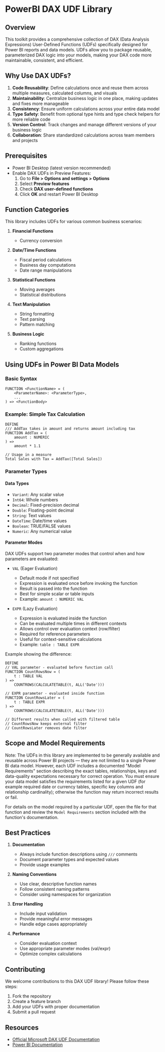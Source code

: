 # PowerBI DAX UDF Library

## Overview

This toolkit provides a comprehensive collection of DAX (Data Analysis Expressions) User-Defined Functions (UDFs) specifically designed for Power BI reports and data models. UDFs allow you to package reusable, parameterized DAX logic into your models, making your DAX code more maintainable, consistent, and efficient.

## Why Use DAX UDFs?

1. **Code Reusability**: Define calculations once and reuse them across multiple measures, calculated columns, and visuals
2. **Maintainability**: Centralize business logic in one place, making updates and fixes more manageable
3. **Consistency**: Ensure uniform calculations across your entire data model
4. **Type Safety**: Benefit from optional type hints and type check helpers for more reliable code
5. **Version Control**: Track changes and manage different versions of your business logic
6. **Collaboration**: Share standardized calculations across team members and projects

## Prerequisites

- Power BI Desktop (latest version recommended)
- Enable DAX UDFs in Preview Features:
  1. Go to **File > Options and settings > Options**
  2. Select **Preview features**
  3. Check **DAX user-defined functions**
  4. Click **OK** and restart Power BI Desktop

## Function Categories

This library includes UDFs for various common business scenarios:

1. **Financial Functions**
   - Currency conversion

2. **Date/Time Functions**
   - Fiscal period calculations
   - Business day computations
   - Date range manipulations

3. **Statistical Functions**
   - Moving averages
   - Statistical distributions

4. **Text Manipulation**
   - String formatting
   - Text parsing
   - Pattern matching

5. **Business Logic**
   - Ranking functions
   - Custom aggregations

## Using UDFs in Power BI Data Models

### Basic Syntax

```dax
FUNCTION <FunctionName> = (
    <ParameterName>: <ParameterType>,
    ...
) => <FunctionBody>
```

### Example: Simple Tax Calculation

```dax
DEFINE
/// AddTax takes in amount and returns amount including tax
FUNCTION AddTax = (
    amount : NUMERIC
) =>
    amount * 1.1

// Usage in a measure
Total Sales with Tax = AddTax([Total Sales])
```

### Parameter Types

#### Data Types
- `Variant`: Any scalar value
- `Int64`: Whole numbers
- `Decimal`: Fixed-precision decimal
- `Double`: Floating-point decimal
- `String`: Text values
- `DateTime`: Date/time values
- `Boolean`: TRUE/FALSE values
- `Numeric`: Any numerical value

#### Parameter Modes
DAX UDFs support two parameter modes that control when and how parameters are evaluated:

- `VAL` (Eager Evaluation)
  - Default mode if not specified
  - Expression is evaluated once before invoking the function
  - Result is passed into the function
  - Best for simple scalar or table inputs
  - Example: `amount : NUMERIC VAL`

- `EXPR` (Lazy Evaluation)
  - Expression is evaluated inside the function
  - Can be evaluated multiple times in different contexts
  - Allows control over evaluation context (row/filter)
  - Required for reference parameters
  - Useful for context-sensitive calculations
  - Example: `table : TABLE EXPR`

Example showing the difference:
```dax
DEFINE
// VAL parameter - evaluated before function call
FUNCTION CountRowsNow = (
    t : TABLE VAL
) =>
    COUNTROWS(CALCULATETABLE(t, ALL('Date')))

// EXPR parameter - evaluated inside function
FUNCTION CountRowsLater = (
    t : TABLE EXPR
) =>
    COUNTROWS(CALCULATETABLE(t, ALL('Date')))

// Different results when called with filtered table
// CountRowsNow keeps external filter
// CountRowsLater removes date filter
```


## Scope and Model Requirements

Note: The UDFs in this library are implemented to be generally available and reusable across Power BI projects — they are not limited to a single Power BI data model. However, each UDF includes a documented "Model Requirements" section describing the exact tables, relationships, keys and data-quality expectations necessary for correct operation. You must ensure your data model satisfies the requirements listed for a given UDF (for example required date or currency tables, specific key columns and relationship cardinality); otherwise the function may return incorrect results or fail.

For details on the model required by a particular UDF, open the file for that function and review the `Model Requirements` section included with the function's documentation.


## Best Practices

1. **Documentation**
   - Always include function descriptions using `///` comments
   - Document parameter types and expected values
   - Provide usage examples

2. **Naming Conventions**
   - Use clear, descriptive function names
   - Follow consistent naming patterns
   - Consider using namespaces for organization

3. **Error Handling**
   - Include input validation
   - Provide meaningful error messages
   - Handle edge cases appropriately

4. **Performance**
   - Consider evaluation context
   - Use appropriate parameter modes (val/expr)
   - Optimize complex calculations

## Contributing

We welcome contributions to this DAX UDF library! Please follow these steps:

1. Fork the repository
2. Create a feature branch
3. Add your UDFs with proper documentation
4. Submit a pull request

## Resources

- [Official Microsoft DAX UDF Documentation](https://learn.microsoft.com/en-us/dax/best-practices/dax-user-defined-functions)
- [Power BI Documentation](https://learn.microsoft.com/en-us/power-bi/)
